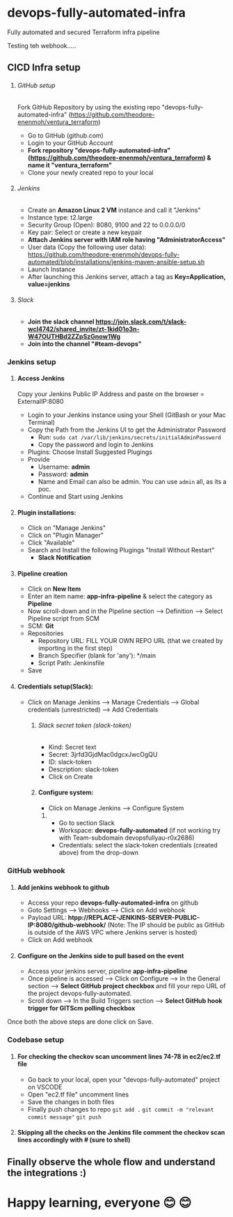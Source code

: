 # devops-fully-automated-infra
Fully automated and secured Terraform infra pipeline

Testing teh webhook.....

## CICD Infra setup
1) ###### GitHub setup
    Fork GitHub Repository by using the existing repo "devops-fully-automated-infra" (https://github.com/theodore-enenmoh/ventura_terraform)     
    - Go to GitHub (github.com)
    - Login to your GitHub Account
    - **Fork repository "devops-fully-automated-infra" (https://github.com/theodore-enenmoh/ventura_terraform) & name it "ventura_terraform"**
    - Clone your newly created repo to your local

2) ###### Jenkins
    - Create an **Amazon Linux 2 VM** instance and call it "Jenkins"
    - Instance type: t2.large
    - Security Group (Open): 8080, 9100 and 22 to 0.0.0.0/0
    - Key pair: Select or create a new keypair
    - **Attach Jenkins server with IAM role having "AdministratorAccess"**
    - User data (Copy the following user data): https://github.com/theodore-enenmoh/devops-fully-automated/blob/installations/jenkins-maven-ansible-setup.sh
    - Launch Instance
    - After launching this Jenkins server, attach a tag as **Key=Application, value=jenkins**

3) ###### Slack 
    - **Join the slack channel https://join.slack.com/t/slack-wcl4742/shared_invite/zt-1kid01o3n-W47OUTHBd2ZZpSzGnow1Wg**
    - **Join into the channel "#team-devops"**

### Jenkins setup
1) #### Access Jenkins
    Copy your Jenkins Public IP Address and paste on the browser = ExternalIP:8080
    - Login to your Jenkins instance using your Shell (GitBash or your Mac Terminal)
    - Copy the Path from the Jenkins UI to get the Administrator Password
        - Run: `sudo cat /var/lib/jenkins/secrets/initialAdminPassword`
        - Copy the password and login to Jenkins
    - Plugins: Choose Install Suggested Plugings 
    - Provide 
        - Username: **admin**
        - Password: **admin**
        - Name and Email can also be admin. You can use `admin` all, as its a poc.
    - Continue and Start using Jenkins

2)  #### Plugin installations:
    - Click on "Manage Jenkins"
    - Click on "Plugin Manager"
    - Click "Available"
    - Search and Install the following Plugings "Install Without Restart"        
        - **Slack Notification**



3)  #### Pipeline creation
    - Click on **New Item**
    - Enter an item name: **app-infra-pipeline** & select the category as **Pipeline**
    - Now scroll-down and in the Pipeline section --> Definition --> Select Pipeline script from SCM
    - SCM: **Git**
    - Repositories
        - Repository URL: FILL YOUR OWN REPO URL (that we created by importing in the first step)
        - Branch Specifier (blank for 'any'): */main
        - Script Path: Jenkinsfile
    - Save



4)  #### Credentials setup(Slack):
    - Click on Manage Jenkins --> Manage Credentials --> Global credentials (unrestricted) --> Add Credentials
        1)  ###### Slack secret token (slack-token)
            - Kind: Secret text            
            - Secret: 3jrfd3GjdMac0dgcxJwcOgQU
            - ID: slack-token
            - Description: slack-token
            - Click on Create                

        2)  #### Configure system:
            - Click on Manage Jenkins --> Configure System

            1)  - Go to section Slack
                - Workspace: **devops-fully-automated** (if not working try with Team-subdomain devopsfullyau-r0x2686)
                - Credentials: select the slack-token credentials (created above) from the drop-down    


### GitHub webhook

1) #### Add jenkins webhook to github
    - Access your repo **devops-fully-automated-infra** on github
    - Goto Settings --> Webhooks --> Click on Add webhook 
    - Payload URL: **htpp://REPLACE-JENKINS-SERVER-PUBLIC-IP:8080/github-webhook/**             (Note: The IP should be public as GitHub is outside of the AWS VPC where Jenkins server is hosted)
    - Click on Add webhook

2) #### Configure on the Jenkins side to pull based on the event
    - Access your jenkins server, pipeline **app-infra-pipeline**
    - Once pipeline is accessed --> Click on Configure --> In the General section --> **Select GitHub project checkbox** and fill your repo URL of the project devops-fully-automated.
    - Scroll down --> In the Build Triggers section -->  **Select GitHub hook trigger for GITScm polling checkbox**

Once both the above steps are done click on Save.


### Codebase setup

1) #### For checking the checkov scan uncomment lines 74-78 in ec2/ec2.tf file
    - Go back to your local, open your "devops-fully-automated" project on VSCODE
    - Open "ec2.tf file" uncomment lines   
    - Save the changes in both files
    - Finally push changes to repo
        `git add .`
        `git commit -m "relevant commit message"`
        `git push`

2) #### Skipping all the checks on the Jenkins file comment the checkov scan lines accordingly with # (sure to shell)

## Finally observe the whole flow and understand the integrations :) 
# Happy learning, everyone 😊 😊
